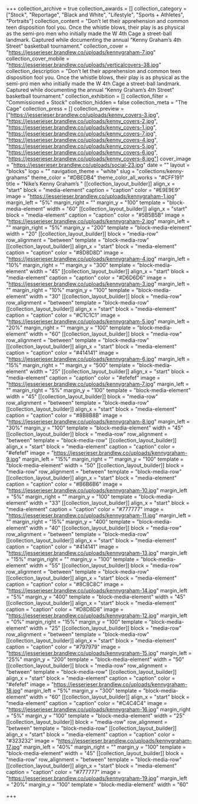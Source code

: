 +++
collection_archive = true
collection_awards = []
collection_category = ["Stock", "Reportage", "Black and White", "Lifestyle", "Sports + Athletes", "Portraits"]
collection_content = "Don’t let their apprehension and common teen disposition fool you. Once the whistle blows, their play is as physical as the semi-pro men who initially made the W 4th Cage a street-ball landmark. Captured while documenting the annual “Kenny Graham’s 4th Street” basketball tournament."
collection_cover = "https://jesserieser.brandlew.co/uploads/kennygraham-7.jpg"
collection_cover_mobile = "https://jesserieser.brandlew.co/uploads/verticalcovers-38.jpg"
collection_description = "Don’t let their apprehension and common teen disposition fool you. Once the whistle blows, their play is as physical as the semi-pro men who initially made the W 4th Cage a street-ball landmark. Captured while documenting the annual “Kenny Graham’s 4th Street” basketball tournament."
collection_exhibition = []
collection_filter = "Commissioned + Stock"
collection_hidden = false
collection_meta = "The Cage"
collection_press = []
collection_preview = ["https://jesserieser.brandlew.co/uploads/kenny_covers-3.jpg", "https://jesserieser.brandlew.co/uploads/kenny_covers-2.jpg", "https://jesserieser.brandlew.co/uploads/kenny_covers-1.jpg", "https://jesserieser.brandlew.co/uploads/kenny_covers-7.jpg", "https://jesserieser.brandlew.co/uploads/kenny_covers-4.jpg", "https://jesserieser.brandlew.co/uploads/kenny_covers-5.jpg", "https://jesserieser.brandlew.co/uploads/kenny_covers-6.jpg", "https://jesserieser.brandlew.co/uploads/kenny_covers-8.jpg"]
cover_image = "https://jesserieser.brandlew.co/uploads/social-23.jpg"
date = ""
layout = "blocks"
logo = ""
navigation_theme = "white"
slug = "collections/kenny-grahams"
theme_color = "#DBEDB4"
theme_color_all_works = "#CFF191"
title = "Nike’s Kenny Graham’s "
[[collection_layout_builder]]
align_x = "start"
block = "media-element"
caption = "caption"
color = "#E9E9E9"
image = "https://jesserieser.brandlew.co/uploads/kennygraham-1.jpg"
margin_left = "5%"
margin_right = ""
margin_y = "100"
template = "block-media-element"
width = "60"
[[collection_layout_builder]]
align_x = "start"
block = "media-element"
caption = "caption"
color = "#5B5B5B"
image = "https://jesserieser.brandlew.co/uploads/kennygraham-2.jpg"
margin_left = ""
margin_right = "5%"
margin_y = "200"
template = "block-media-element"
width = "20"
[[collection_layout_builder]]
block = "media-row"
row_alignment = "between"
template = "block-media-row"
[[collection_layout_builder]]
align_x = "start"
block = "media-element"
caption = "caption"
color = "#8D8D8D"
image = "https://jesserieser.brandlew.co/uploads/kennygraham-4.jpg"
margin_left = "10%"
margin_right = ""
margin_y = "300"
template = "block-media-element"
width = "45"
[[collection_layout_builder]]
align_x = "start"
block = "media-element"
caption = "caption"
color = "#D6D6D6"
image = "https://jesserieser.brandlew.co/uploads/kennygraham-3.jpg"
margin_left = ""
margin_right = "10%"
margin_y = "100"
template = "block-media-element"
width = "30"
[[collection_layout_builder]]
block = "media-row"
row_alignment = "between"
template = "block-media-row"
[[collection_layout_builder]]
align_x = "start"
block = "media-element"
caption = "caption"
color = "#C1C1C1"
image = "https://jesserieser.brandlew.co/uploads/kennygraham-5.jpg"
margin_left = "20%"
margin_right = ""
margin_y = "100"
template = "block-media-element"
width = "60"
[[collection_layout_builder]]
block = "media-row"
row_alignment = "between"
template = "block-media-row"
[[collection_layout_builder]]
align_x = "start"
block = "media-element"
caption = "caption"
color = "#414141"
image = "https://jesserieser.brandlew.co/uploads/kennygraham-6.jpg"
margin_left = "15%"
margin_right = ""
margin_y = "500"
template = "block-media-element"
width = "25"
[[collection_layout_builder]]
align_x = "start"
block = "media-element"
caption = "caption"
color = "#efefef"
image = "https://jesserieser.brandlew.co/uploads/kennygraham-7.jpg"
margin_left = ""
margin_right = "5%"
margin_y = "100"
template = "block-media-element"
width = "45"
[[collection_layout_builder]]
block = "media-row"
row_alignment = "between"
template = "block-media-row"
[[collection_layout_builder]]
align_x = "start"
block = "media-element"
caption = "caption"
color = "#8B8B8B"
image = "https://jesserieser.brandlew.co/uploads/kennygraham-8.jpg"
margin_left = "30%"
margin_y = "100"
template = "block-media-element"
width = "45"
[[collection_layout_builder]]
block = "media-row"
row_alignment = "between"
template = "block-media-row"
[[collection_layout_builder]]
align_x = "start"
block = "media-element"
caption = "caption"
color = "#efefef"
image = "https://jesserieser.brandlew.co/uploads/kennygraham-9.jpg"
margin_left = "15%"
margin_right = ""
margin_y = "100"
template = "block-media-element"
width = "50"
[[collection_layout_builder]]
block = "media-row"
row_alignment = "between"
template = "block-media-row"
[[collection_layout_builder]]
align_x = "start"
block = "media-element"
caption = "caption"
color = "#B6B6B6"
image = "https://jesserieser.brandlew.co/uploads/kennygraham-10.jpg"
margin_left = "5%"
margin_right = ""
margin_y = "100"
template = "block-media-element"
width = "33"
[[collection_layout_builder]]
align_x = "start"
block = "media-element"
caption = "caption"
color = "#777777"
image = "https://jesserieser.brandlew.co/uploads/kennygraham-11.jpg"
margin_left = ""
margin_right = "15%"
margin_y = "400"
template = "block-media-element"
width = "40"
[[collection_layout_builder]]
block = "media-row"
row_alignment = "between"
template = "block-media-row"
[[collection_layout_builder]]
align_x = "start"
block = "media-element"
caption = "caption"
color = "#414141"
image = "https://jesserieser.brandlew.co/uploads/kennygraham-13.jpg"
margin_left = "15%"
margin_right = ""
margin_y = "100"
template = "block-media-element"
width = "55"
[[collection_layout_builder]]
block = "media-row"
row_alignment = "between"
template = "block-media-row"
[[collection_layout_builder]]
align_x = "start"
block = "media-element"
caption = "caption"
color = "#8C8C8C"
image = "https://jesserieser.brandlew.co/uploads/kennygraham-14.jpg"
margin_left = "5%"
margin_y = "400"
template = "block-media-element"
width = "45"
[[collection_layout_builder]]
align_x = "start"
block = "media-element"
caption = "caption"
color = "#D8D8D8"
image = "https://jesserieser.brandlew.co/uploads/kennygraham-12.jpg"
margin_left = "0%"
margin_right = "15%"
margin_y = "100"
template = "block-media-element"
width = "25"
[[collection_layout_builder]]
block = "media-row"
row_alignment = "between"
template = "block-media-row"
[[collection_layout_builder]]
align_x = "start"
block = "media-element"
caption = "caption"
color = "#797979"
image = "https://jesserieser.brandlew.co/uploads/kennygraham-15.jpg"
margin_left = "25%"
margin_y = "200"
template = "block-media-element"
width = "50"
[[collection_layout_builder]]
block = "media-row"
row_alignment = "between"
template = "block-media-row"
[[collection_layout_builder]]
align_x = "start"
block = "media-element"
caption = "caption"
color = "#efefef"
image = "https://jesserieser.brandlew.co/uploads/kennygraham-18.jpg"
margin_left = "5%"
margin_y = "300"
template = "block-media-element"
width = "60"
[[collection_layout_builder]]
align_x = "start"
block = "media-element"
caption = "caption"
color = "#C4C4C4"
image = "https://jesserieser.brandlew.co/uploads/kennygraham-16.jpg"
margin_right = "5%"
margin_y = "100"
template = "block-media-element"
width = "25"
[[collection_layout_builder]]
block = "media-row"
row_alignment = "between"
template = "block-media-row"
[[collection_layout_builder]]
align_x = "start"
block = "media-element"
caption = "caption"
color = "#323232"
image = "https://jesserieser.brandlew.co/uploads/kennygraham-17.jpg"
margin_left = "40%"
margin_right = ""
margin_y = "100"
template = "block-media-element"
width = "45"
[[collection_layout_builder]]
block = "media-row"
row_alignment = "between"
template = "block-media-row"
[[collection_layout_builder]]
align_x = "start"
block = "media-element"
caption = "caption"
color = "#777777"
image = "https://jesserieser.brandlew.co/uploads/kennygraham-19.jpg"
margin_left = "20%"
margin_y = "100"
template = "block-media-element"
width = "60"

+++
